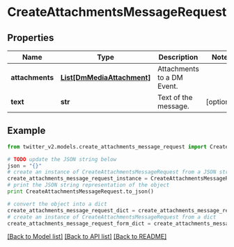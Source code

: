 # CreateAttachmentsMessageRequest


## Properties
Name | Type | Description | Notes
------------ | ------------- | ------------- | -------------
**attachments** | [**List[DmMediaAttachment]**](DmMediaAttachment.md) | Attachments to a DM Event. | 
**text** | **str** | Text of the message. | [optional] 

## Example

```python
from twitter_v2.models.create_attachments_message_request import CreateAttachmentsMessageRequest

# TODO update the JSON string below
json = "{}"
# create an instance of CreateAttachmentsMessageRequest from a JSON string
create_attachments_message_request_instance = CreateAttachmentsMessageRequest.from_json(json)
# print the JSON string representation of the object
print CreateAttachmentsMessageRequest.to_json()

# convert the object into a dict
create_attachments_message_request_dict = create_attachments_message_request_instance.to_dict()
# create an instance of CreateAttachmentsMessageRequest from a dict
create_attachments_message_request_form_dict = create_attachments_message_request.from_dict(create_attachments_message_request_dict)
```
[[Back to Model list]](../README.md#documentation-for-models) [[Back to API list]](../README.md#documentation-for-api-endpoints) [[Back to README]](../README.md)


